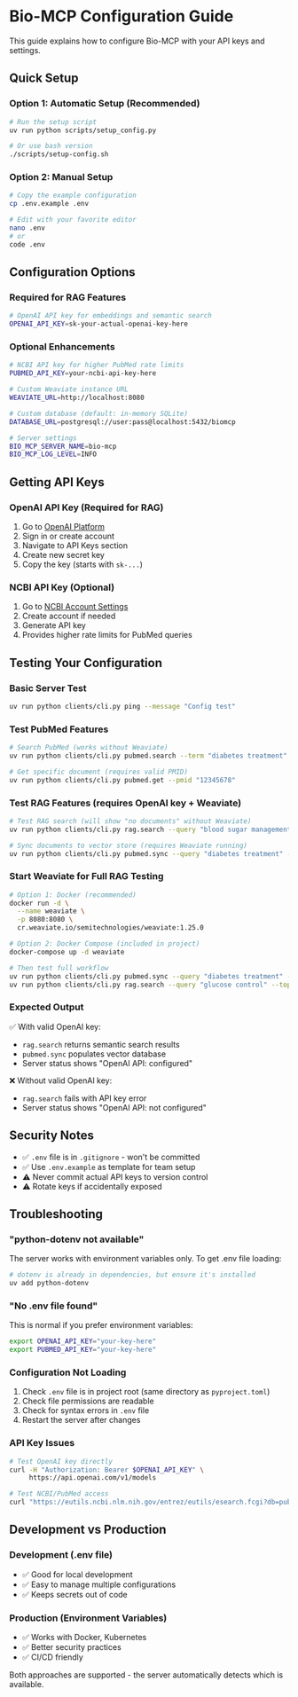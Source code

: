 # Bio-MCP Configuration Guide

This guide explains how to configure Bio-MCP with your API keys and settings.

## Quick Setup

### Option 1: Automatic Setup (Recommended)
```bash
# Run the setup script
uv run python scripts/setup_config.py

# Or use bash version
./scripts/setup-config.sh
```

### Option 2: Manual Setup
```bash
# Copy the example configuration
cp .env.example .env

# Edit with your favorite editor
nano .env
# or
code .env
```

## Configuration Options

### Required for RAG Features
```bash
# OpenAI API key for embeddings and semantic search
OPENAI_API_KEY=sk-your-actual-openai-key-here
```

### Optional Enhancements
```bash
# NCBI API key for higher PubMed rate limits
PUBMED_API_KEY=your-ncbi-api-key-here

# Custom Weaviate instance URL
WEAVIATE_URL=http://localhost:8080

# Custom database (default: in-memory SQLite)
DATABASE_URL=postgresql://user:pass@localhost:5432/biomcp

# Server settings
BIO_MCP_SERVER_NAME=bio-mcp
BIO_MCP_LOG_LEVEL=INFO
```

## Getting API Keys

### OpenAI API Key (Required for RAG)
1. Go to [OpenAI Platform](https://platform.openai.com/)
2. Sign in or create account
3. Navigate to API Keys section
4. Create new secret key
5. Copy the key (starts with `sk-...`)

### NCBI API Key (Optional)
1. Go to [NCBI Account Settings](https://www.ncbi.nlm.nih.gov/account/settings/)
2. Create account if needed
3. Generate API key
4. Provides higher rate limits for PubMed queries

## Testing Your Configuration

### Basic Server Test
```bash
uv run python clients/cli.py ping --message "Config test"
```

### Test PubMed Features
```bash
# Search PubMed (works without Weaviate)
uv run python clients/cli.py pubmed.search --term "diabetes treatment" --limit 3

# Get specific document (requires valid PMID)
uv run python clients/cli.py pubmed.get --pmid "12345678"
```

### Test RAG Features (requires OpenAI key + Weaviate)
```bash
# Test RAG search (will show "no documents" without Weaviate)
uv run python clients/cli.py rag.search --query "blood sugar management" --top-k 3

# Sync documents to vector store (requires Weaviate running)
uv run python clients/cli.py pubmed.sync --query "diabetes treatment" --limit 3
```

### Start Weaviate for Full RAG Testing
```bash
# Option 1: Docker (recommended)
docker run -d \
  --name weaviate \
  -p 8080:8080 \
  cr.weaviate.io/semitechnologies/weaviate:1.25.0

# Option 2: Docker Compose (included in project)
docker-compose up -d weaviate

# Then test full workflow
uv run python clients/cli.py pubmed.sync --query "diabetes treatment" --limit 3
uv run python clients/cli.py rag.search --query "glucose control" --top-k 3
```

### Expected Output
✅ With valid OpenAI key:
- `rag.search` returns semantic search results
- `pubmed.sync` populates vector database
- Server status shows "OpenAI API: configured"

❌ Without valid OpenAI key:
- `rag.search` fails with API key error
- Server status shows "OpenAI API: not configured"

## Security Notes

- ✅ `.env` file is in `.gitignore` - won't be committed
- ✅ Use `.env.example` as template for team setup
- ⚠️  Never commit actual API keys to version control
- ⚠️  Rotate keys if accidentally exposed

## Troubleshooting

### "python-dotenv not available"
The server works with environment variables only. To get .env file loading:
```bash
# dotenv is already in dependencies, but ensure it's installed
uv add python-dotenv
```

### "No .env file found"
This is normal if you prefer environment variables:
```bash
export OPENAI_API_KEY="your-key-here"
export PUBMED_API_KEY="your-key-here"
```

### Configuration Not Loading
1. Check `.env` file is in project root (same directory as `pyproject.toml`)
2. Check file permissions are readable
3. Check for syntax errors in `.env` file
4. Restart the server after changes

### API Key Issues
```bash
# Test OpenAI key directly
curl -H "Authorization: Bearer $OPENAI_API_KEY" \
     https://api.openai.com/v1/models

# Test NCBI/PubMed access
curl "https://eutils.ncbi.nlm.nih.gov/entrez/eutils/esearch.fcgi?db=pubmed&term=diabetes&retmode=json&api_key=$PUBMED_API_KEY"
```

## Development vs Production

### Development (.env file)
- ✅ Good for local development
- ✅ Easy to manage multiple configurations
- ✅ Keeps secrets out of code

### Production (Environment Variables)
- ✅ Works with Docker, Kubernetes
- ✅ Better security practices
- ✅ CI/CD friendly

Both approaches are supported - the server automatically detects which is available.